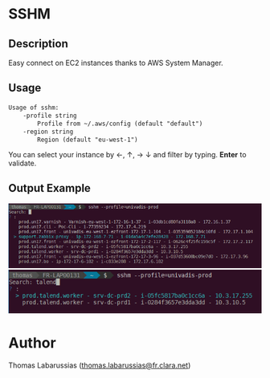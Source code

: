 # SSHM

## Description

Easy connect on EC2 instances thanks to AWS System Manager.

## Usage

```
Usage of sshm:
    -profile string
        Profile from ~/.aws/config (default "default")
    -region string
        Region (default "eu-west-1")
```
You can select your instance by &larr;, &uarr;, &rarr; &darr; and filter by typing. **Enter** to validate.

## Output Example

![screenshot1](./img/screenshot1.png)
![screenshot2](./img/screenshot2.png)


# Author

Thomas Labarussias (thomas.labarussias@fr.clara.net)